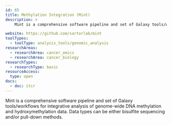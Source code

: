 ```yaml
---
id: 65
title: Methylation Integration (Mint)
description: >
    Mint is a comprehensive software pipeline and set of Galaxy tools/workflows for integrative analysis of genome-wide DNA methylation and hydroxymethylation data. Data types can be either bisulfite sequencing and/or pull-down methods.

website: https://github.com/sartorlab/mint
toolTypes:
  - toolType: analysis_tools/genomic_analysis
researchAreas:
  - researchArea: cancer_omics
  - researchArea: cancer_biology
researchTypes:
  - researchType: basic
resourceAccess:
  type: open
docs:
  - doc: itcr
---
```

Mint is a comprehensive software pipeline and set of Galaxy tools/workflows for integrative analysis of genome-wide DNA methylation and hydroxymethylation data. Data types can be either bisulfite sequencing and/or pull-down methods.